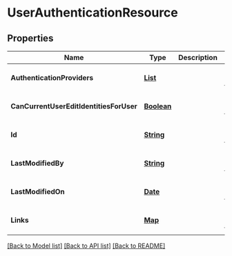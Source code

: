 # UserAuthenticationResource
## Properties

Name | Type | Description | Notes
------------ | ------------- | ------------- | -------------
**AuthenticationProviders** | [**List**](AuthenticationProviderElement.md) |  | [optional] [default to null]
**CanCurrentUserEditIdentitiesForUser** | [**Boolean**](boolean.md) |  | [optional] [default to null]
**Id** | [**String**](string.md) |  | [optional] [default to null]
**LastModifiedBy** | [**String**](string.md) |  | [optional] [default to null]
**LastModifiedOn** | [**Date**](DateTime.md) |  | [optional] [default to null]
**Links** | [**Map**](string.md) |  | [optional] [default to null]

[[Back to Model list]](../README.md#documentation-for-models) [[Back to API list]](../README.md#documentation-for-api-endpoints) [[Back to README]](../README.md)

